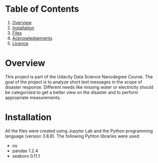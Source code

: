 # Table of Contents
1. [Overview](#Overview)
2. [Installation](#Installation)
3. [Files](#Files)
4. [Acknowledgements](Acknowledgements)
5. [Licence](Licence)

# Overview
This project is part of the Udacity Data Science Nanodegree Course. The goal of the project is to analyze short text messages in the scope of disaster response. Different needs like missing water or electricity should be categorized to get a better view on the disaster and to perform appropriate measurements.

# Installation

All the files were created using Jupyter Lab and the Python programming language (version 3.8.8). The following Pyhton libraries were used:
- os
- pandas 1.2.4
- seaborn 0.11.1
